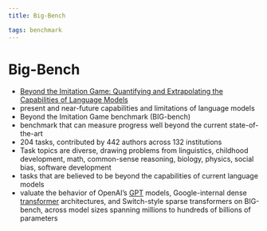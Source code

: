 ```yaml
---
title: Big-Bench

tags: benchmark 
---
```


# Big-Bench
- [Beyond the Imitation Game: Quantifying and Extrapolating the Capabilities of Language Models](https://arxiv.org/abs/2206.04615)
- present and near-future capabilities and limitations of language models
- Beyond the Imitation Game benchmark (BIG-bench)
- benchmark that can measure progress well beyond the current state-of-the-art
- 204 tasks, contributed by 442 authors across 132 institutions
- Task topics are diverse, drawing problems from linguistics, childhood development, math, common-sense reasoning, biology, physics, social bias, software development
- tasks that are believed to be beyond the capabilities of current language models
- valuate the behavior of OpenAI’s [GPT](GPT.md) models, Google-internal dense [transformer](Transformer.md) architectures, and Switch-style sparse transformers on BIG-bench, across model sizes spanning millions to hundreds of billions of parameters






















